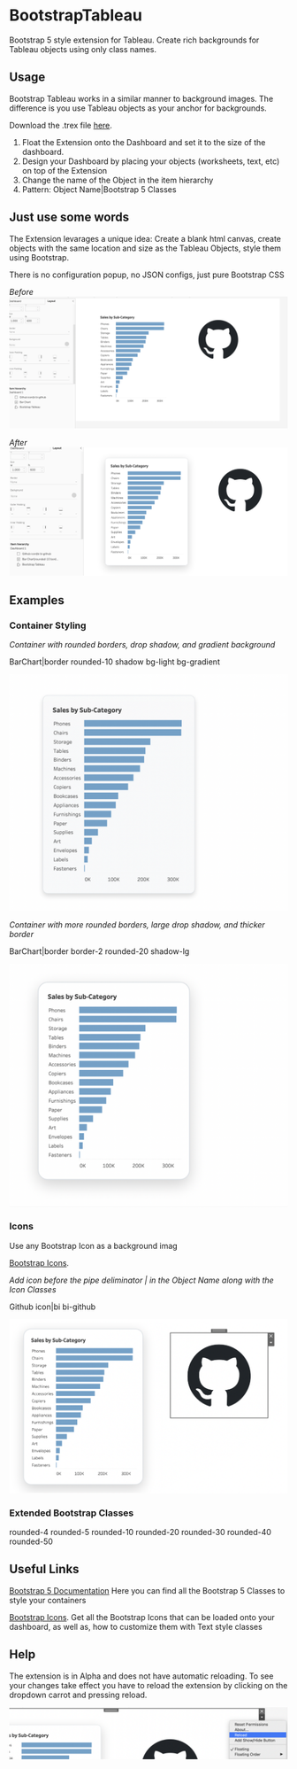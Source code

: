 # BootstrapTableau

Bootstrap 5 style extension for Tableau. Create rich backgrounds for Tableau objects using only class names.

## Usage

Bootstrap Tableau works in a similar manner to background images. The difference is you use Tableau objects as your anchor for backgrounds.

Download the .trex file [here](https://github.com/FsuLauncherComp/BootstrapTableau/blob/main/tabcss.trex).

1. Float the Extension onto the Dashboard and set it to the size of the dashboard.
2. Design your Dashboard by placing your objects (worksheets, text, etc) on top of the Extension
3. Change the name of the Object in the item hierarchy
4. Pattern: Object Name|Bootstrap 5 Classes

## Just use some words

The Extension levarages a unique idea: Create a blank html canvas, create objects with the same location and size as the Tableau Objects, style them using Bootstrap. 

There is no configuration popup, no JSON configs, just pure Bootstrap CSS

*Before*
![Example 4!](/assets/Example4.png "Example 4")

*After*
![Example 5!](/assets/Example5.png "Example 5")

## Examples

### Container Styling

*Container with rounded borders, drop shadow, and gradient background*

BarChart|border rounded-10 shadow bg-light bg-gradient

![Example 1!](/assets/Example1.png "Example 1")

*Container with more rounded borders, large drop shadow, and thicker border*

BarChart|border border-2 rounded-20 shadow-lg

![Example 2!](/assets/Example2.png "Example 2")

### Icons

Use any Bootstrap Icon as a background imag

[Bootstrap Icons](https://icons.getbootstrap.com/).

*Add icon before the pipe deliminator | in the Object Name along with the Icon Classes*

Github icon|bi bi-github

![Example 3!](/assets/Example3.png "Example 3")


### Extended Bootstrap Classes

rounded-4
rounded-5
rounded-10
rounded-20
rounded-30
rounded-40
rounded-50

## Useful Links

[Bootstrap 5 Documentation](https://getbootstrap.com/) Here you can find all the Bootstrap 5 Classes to style your containers

[Bootstrap Icons](https://icons.getbootstrap.com/). Get all the Bootstrap Icons that can be loaded onto your dashboard, as well as, how to customize them with Text style classes

## Help

The extension is in Alpha and does not have automatic reloading. To see your changes take effect you have to reload the extension by clicking on the dropdown carrot and pressing reload.

![Example 6!](/assets/Example6.png "Example 6")